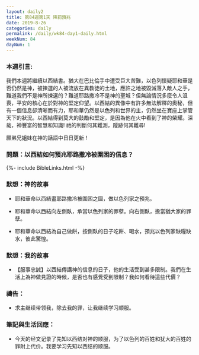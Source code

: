 ```yaml
---
layout: daily2
title: 第84週第1天 降罰預兆
date: 2019-8-26
categories: daily
permalink: /daily/wk84-day1-daily.html
weekNum: 84
dayNum: 1
---
```

### 本週引言: 
我們本週將繼續以西結書。猶大在巴比倫手中遭受巨大苦難，以色列懷疑耶和華是否仍然是神，被揀選的人被流放在異教徒的土地，應許之地被毀滅落入敵人之手，難道我們不是神所揀選的？難道耶路撒冷不是神的聖城？但無論情況多麼令人沮喪，平安的核心在於對神的堅定仰望。以西結的異像中有許多無法解釋的奧秘，但有一個信息卻清晰而有力，耶和華仍然是以色列和世界的主，仍然坐在寶座上掌管天下的狀況。以西結得到莫大的鼓勵和堅定，是因為他在火中看到了神的榮耀。深哉，神豐富的智慧和知識! 祂的判斷何其難測，蹤跡何其難尋!

願弟兄姐妹在神的話語中日日更新！

### 問題：以西結如何預兆耶路撒冷被圍困的信息？

{%- include BibleLinks.html -%}

### 默想：神的故事
+ 耶和華命以西結畫耶路撒冷被圍困之圖，做以色列家之預兆。

+ 耶和華命以西結向左側臥，承當以色列家的罪孽。向右側臥，擔當猶大家的罪孽。

+ 耶和華命以西結為自己做餅，按側臥的日子吃餅、喝水，預兆以色列家缺糧缺水，彼此驚惶。


### 默想：我的故事
+ 【服事忠誠】以西結傳講神的信息的日子，他的生活受到甚多限制。我們在生活上為神做見證的時候，是否也有感覺受到限制？我如何看待這些代價？


### 禱告：

+ 求主继续带领我，除去我的罪，让我继续学习顺服。

### 筆記與生活回應：

+ 今天的经文记录了先知以西结对神的顺服，为了以色列的百姓和犹大的百姓的罪附上代价。我要学习先知以西结的顺服。

